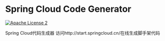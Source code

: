 # Spring Cloud Code Generator
[![Apache License 2](https://img.shields.io/badge/license-ASF2-blue.svg)](https://www.apache.org/licenses/LICENSE-2.0.txt)

Spring Cloud代码生成器
访问http://start.springcloud.cn/在线生成脚手架代码